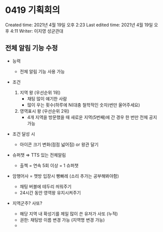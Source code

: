 # 0419 기획회의

Created time: 2021년 4월 19일 오후 2:23
Last edited time: 2021년 4월 19일 오후 4:11
Writer: 이지영 성균관대

## 전체 알림 기능 수정

- 능력
    - 전체 알림 기능 사용 가능
- 조건
    1. 지역 왕 (우선순위 1위)
        - 채팅 많이 얘기한 사람
        - 많이 우는 횟수(하루에 N(대충 철학적인 숫자)번만 울어주세요)
    2. 영역표시 왕 (우선순위 2위)
        - 4개 지역을 방문했을 때 새로운 지역(5번째)에 간 경우
        한 번만 전체 공지 가능
- 조건 달성 시
    - 아이콘 크기 변화(점점 넓어짐) or 왕관 달기

- 슈퍼챗 ⇒ TTS 있는 전체알림
    - 출첵 = 연속 5회 이상 = 1 슈퍼챗
- 암행어사 = 챗방 입장시 빵빠레 (소리 추가는 공부해봐야함)
    - 채팅 버블에 테두리 씌워주기
    - 24시간 동안 영역왕 유지시켜주기
- 지역군주? 사또?
    - 해당 지역 내 확성기를 제일 많이 쓴 유저가 사또 (누적)
    - 권한: 채팅방 이름 변경 가능 (지역명 변경 가능)
    -